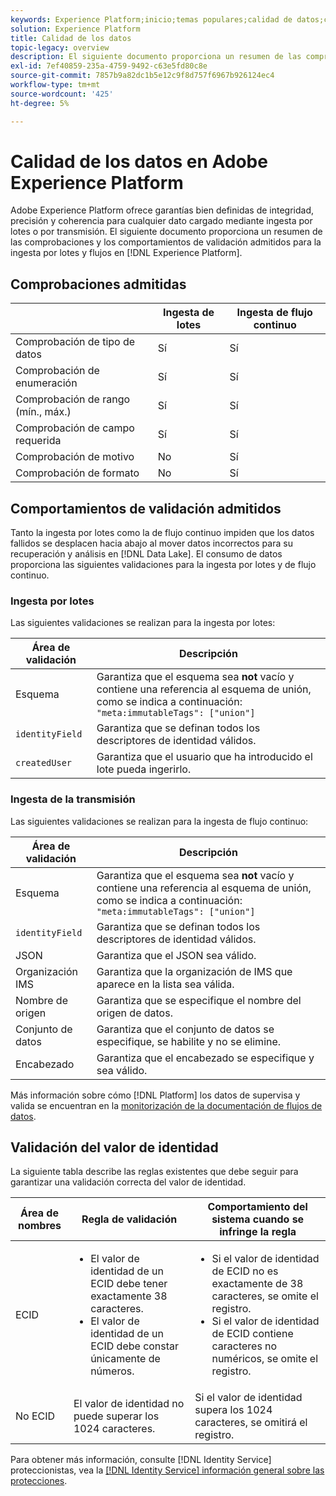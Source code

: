 ```yaml
---
keywords: Experience Platform;inicio;temas populares;calidad de datos;calidad;calidad;validación admitida;validación;validación admitida;
solution: Experience Platform
title: Calidad de los datos
topic-legacy: overview
description: El siguiente documento proporciona un resumen de las comprobaciones y los comportamientos de validación admitidos para la ingesta por lotes y flujos en Adobe Experience Platform.
exl-id: 7ef40859-235a-4759-9492-c63e5fd80c8e
source-git-commit: 7857b9a82dc1b5e12c9f8d757f6967b926124ec4
workflow-type: tm+mt
source-wordcount: '425'
ht-degree: 5%

---
```


# Calidad de los datos en Adobe Experience Platform

Adobe Experience Platform ofrece garantías bien definidas de integridad, precisión y coherencia para cualquier dato cargado mediante ingesta por lotes o por transmisión. El siguiente documento proporciona un resumen de las comprobaciones y los comportamientos de validación admitidos para la ingesta por lotes y flujos en [!DNL Experience Platform].

## Comprobaciones admitidas

|   | Ingesta de lotes | Ingesta de flujo continuo |
| ------ | --------------- | ------------------- |
| Comprobación de tipo de datos | Sí | Sí |
| Comprobación de enumeración | Sí | Sí |
| Comprobación de rango (mín., máx.) | Sí | Sí |
| Comprobación de campo requerida | Sí | Sí |
| Comprobación de motivo | No | Sí |
| Comprobación de formato | No | Sí |

## Comportamientos de validación admitidos

Tanto la ingesta por lotes como la de flujo continuo impiden que los datos fallidos se desplacen hacia abajo al mover datos incorrectos para su recuperación y análisis en [!DNL Data Lake]. El consumo de datos proporciona las siguientes validaciones para la ingesta por lotes y de flujo continuo.

### Ingesta por lotes

Las siguientes validaciones se realizan para la ingesta por lotes:

| Área de validación | Descripción |
| --------------- | ----------- |
| Esquema | Garantiza que el esquema sea **not** vacío y contiene una referencia al esquema de unión, como se indica a continuación: `"meta:immutableTags": ["union"]` |
| `identityField` | Garantiza que se definan todos los descriptores de identidad válidos. |
| `createdUser` | Garantiza que el usuario que ha introducido el lote pueda ingerirlo. |

### Ingesta de la transmisión

Las siguientes validaciones se realizan para la ingesta de flujo continuo:

| Área de validación | Descripción |
| --------------- | ----------- |
| Esquema | Garantiza que el esquema sea **not** vacío y contiene una referencia al esquema de unión, como se indica a continuación: `"meta:immutableTags": ["union"]` |
| `identityField` | Garantiza que se definan todos los descriptores de identidad válidos. |
| JSON | Garantiza que el JSON sea válido. |
| Organización IMS | Garantiza que la organización de IMS que aparece en la lista sea válida. |
| Nombre de origen | Garantiza que se especifique el nombre del origen de datos. |
| Conjunto de datos | Garantiza que el conjunto de datos se especifique, se habilite y no se elimine. |
| Encabezado | Garantiza que el encabezado se especifique y sea válido. |

Más información sobre cómo [!DNL Platform] los datos de supervisa y valida se encuentran en la [monitorización de la documentación de flujos de datos](./monitor-data-ingestion.md).

## Validación del valor de identidad

La siguiente tabla describe las reglas existentes que debe seguir para garantizar una validación correcta del valor de identidad.

| Área de nombres | Regla de validación | Comportamiento del sistema cuando se infringe la regla |
| --- | --- | --- |
| ECID | <ul><li>El valor de identidad de un ECID debe tener exactamente 38 caracteres.</li><li>El valor de identidad de un ECID debe constar únicamente de números.</li></ul> | <ul><li>Si el valor de identidad de ECID no es exactamente de 38 caracteres, se omite el registro.</li><li>Si el valor de identidad de ECID contiene caracteres no numéricos, se omite el registro.</li></ul> |
| No ECID | El valor de identidad no puede superar los 1024 caracteres. | Si el valor de identidad supera los 1024 caracteres, se omitirá el registro. |

Para obtener más información, consulte [!DNL Identity Service] proteccionistas, vea la [[!DNL Identity Service] información general sobre las protecciones](../../identity-service/guardrails.md).
